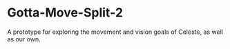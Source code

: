 # Gotta-Move-Split-2
A prototype for exploring the movement and vision goals of Celeste, as well as our own.
